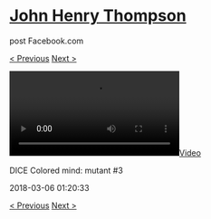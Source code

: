 # [John Henry Thompson](../README.md)
post Facebook.com

[< Previous](2018-03-06-1.md) [Next >](2018-03-06-3.md)

[![](../media/2018-03-06/DICE-Colored-mind-mutant-3.mp4)](../README.md)

DICE Colored mind: mutant #3

2018-03-06 01:20:33

[< Previous](2018-03-06-1.md) [Next >](2018-03-06-3.md)